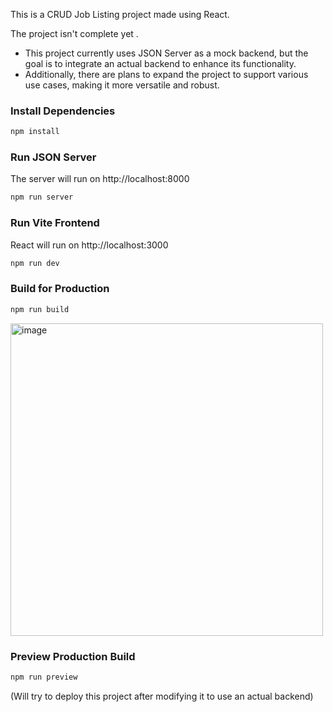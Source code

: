 
This is a CRUD Job Listing project made using React.

 The project isn't complete yet . 
* This project currently uses JSON Server as a mock backend, but the goal is to integrate an actual backend to enhance its functionality. 
* Additionally, there are plans to expand the project to support various use cases, making it more versatile and robust.


### Install Dependencies

```bash
npm install
```

### Run JSON Server

The server will run on http://localhost:8000

```bash
npm run server
```

### Run Vite Frontend

React will run on http://localhost:3000

```bash
npm run dev
```

### Build for Production

```bash
npm run build
```

<img width="500" height="500" alt="image" src="https://github.com/user-attachments/assets/af138152-5a72-4d0b-bf33-6c08786d57d3" />










































### Preview Production Build

```bash
npm run preview
```
(Will try to deploy this project after modifying it to use an actual backend)



